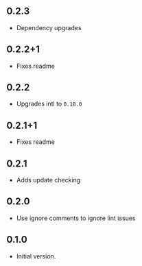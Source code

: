 ## 0.2.3
- Dependency upgrades

## 0.2.2+1
- Fixes readme

## 0.2.2
- Upgrades intl to `0.18.0`

## 0.2.1+1
- Fixes readme

## 0.2.1
- Adds update checking

## 0.2.0
- Use ignore comments to ignore lint issues

## 0.1.0
- Initial version.
